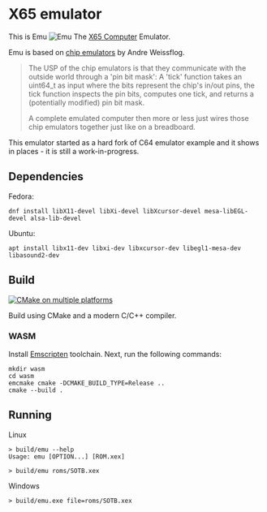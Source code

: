 # X65 emulator

This is Emu <img src="emu.gif" alt="Emu"> The [X65 Computer][1] Emulator.

Emu is based on [chip emulators][2] by Andre Weissflog.

> The USP of the chip emulators is that they communicate with the outside world
> through a 'pin bit mask': A 'tick' function takes an uint64_t as input
> where the bits represent the chip's in/out pins, the tick function inspects
> the pin bits, computes one tick, and returns a (potentially modified) pin bit mask.
>
> A complete emulated computer then more or less just wires those chip emulators
> together just like on a breadboard.

This emulator started as a hard fork of C64 emulator example
and it shows in places - it is still a work-in-progress.

[1]: https://x65.zone/
[2]: https://github.com/floooh/chips

## Dependencies

Fedora:

    dnf install libX11-devel libXi-devel libXcursor-devel mesa-libEGL-devel alsa-lib-devel

Ubuntu:

    apt install libx11-dev libxi-dev libxcursor-dev libegl1-mesa-dev libasound2-dev

## Build

[![CMake on multiple platforms](https://github.com/X65/emu/actions/workflows/cmake-multi-platform.yml/badge.svg)](https://github.com/X65/emu/actions/workflows/cmake-multi-platform.yml)

Build using CMake and a modern C/C++ compiler.

### WASM

Install [Emscripten][3] toolchain. Next, run the following commands:

    mkdir wasm
    cd wasm
    emcmake cmake -DCMAKE_BUILD_TYPE=Release ..
    cmake --build .

[3]: https://emscripten.org/docs/getting_started/downloads.html

## Running

Linux

    > build/emu --help
    Usage: emu [OPTION...] [ROM.xex]

    > build/emu roms/SOTB.xex

Windows

    > build/emu.exe file=roms/SOTB.xex
